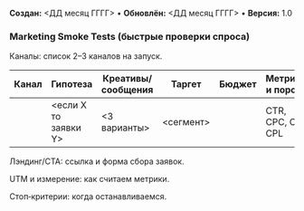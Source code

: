 **Создан:** <ДД месяц ГГГГ> • **Обновлён:** <ДД месяц ГГГГ> • **Версия:** 1.0

### Marketing Smoke Tests (быстрые проверки спроса)

Каналы: список 2–3 каналов на запуск.

| Канал | Гипотеза | Креативы/сообщения | Таргет | Бюджет | Метрики и пороги |
|---|---|---|---|---|---|
| <channel> | <если X то заявки Y> | <3 варианты> | <сегмент> | <N> | CTR, CPC, CR, CPL |

Лэндинг/CTA: ссылка и форма сбора заявок.

UTM и измерение: как считаем метрики.

Стоп‑критерии: когда останавливаемся.
